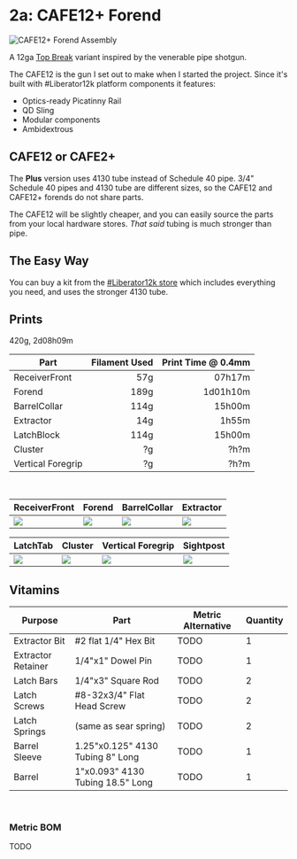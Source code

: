 # 2a: CAFE12+ Forend
![CAFE12+ Forend Assembly](TopBreak_CAFE12+/Assembly.jpg)

A 12ga [Top Break](TopBreak.md) variant inspired by the venerable pipe shotgun.

The CAFE12 is the gun I set out to make when I started the project.
Since it's built with \#Liberator12k platform components it features:

* Optics-ready Picatinny Rail
* QD Sling
* Modular components
* Ambidextrous

## CAFE12 or CAFE2+
The **Plus** version uses 4130 tube instead of Schedule 40 pipe.
3/4" Schedule 40 pipes and 4130 tube are different sizes, so the
CAFE12 and CAFE12+ forends do not share parts.

The CAFE12 will be slightly cheaper, and you can easily source the parts from
your local hardware stores. *That said* tubing is much stronger than pipe.

## The Easy Way
You can buy a kit from the [\#Liberator12k store](https://liberator12k.com/store/)
which includes everything you need, and uses the stronger 4130 tube.

<!-- NEW PAGE -->
## Prints
420g, 2d08h09m

| Part              | Filament Used | Print Time @ 0.4mm |
|-------------------|-------------: |------------------: |
| ReceiverFront     | 57g           |   07h17m           |
| Forend            | 189g          | 1d01h10m           |
| BarrelCollar      | 114g          |   15h00m           |
| Extractor         | 14g           |    1h55m           |
| LatchBlock        | 114g          |   15h00m           |
| Cluster           | ?g            |   ?h?m             |
| Vertical Foregrip | ?g            |   ?h?m             |
<br/>

|ReceiverFront|Forend|BarrelCollar|Extractor|
|-|-|-|-|
|![](TopBreak_CAFE12+/Prints/ReceiverFront_thumb.jpg)|![](TopBreak_CAFE12+/Prints/Forend_thumb.jpg)|![](TopBreak_CAFE12+/Prints/BarrelCollar_thumb.jpg)|![](TopBreak_CAFE12+/Prints/Extractor_thumb.jpg)|

|LatchTab|Cluster|Vertical Foregrip|Sightpost|
|-|-|-|-|
|![](TopBreak_CAFE12+/Prints/LatchTab_thumb.jpg)|![](TopBreak_CAFE12+/Prints/Cluster_thumb.jpg)|![](TopBreak_CAFE12+/Prints/VerticalForegrip_thumb.jpg)|![](TopBreak_CAFE12+/Prints/Sightpost_thumb.jpg)|

## Vitamins
| Purpose                | Part                             | Metric Alternative | Quantity |
|------------------------|----------------------------------|--------------------|----------|
| Extractor Bit          | #2 flat 1/4" Hex Bit             | TODO               | 1        |
| Extractor Retainer     | 1/4"x1" Dowel Pin                | TODO               | 1        |
| Latch Bars             | 1/4"x3" Square Rod               | TODO               | 2        |
| Latch Screws           | #8-32x3/4" Flat Head Screw       | TODO               | 2        |
| Latch Springs          | (same as sear spring)            | TODO               | 2        |
| Barrel Sleeve          | 1.25"x0.125" 4130 Tubing 8" Long | TODO               | 1        |
| Barrel                 | 1"x0.093" 4130 Tubing 18.5" Long | TODO               | 1        |
<br/>

### Metric BOM
TODO
